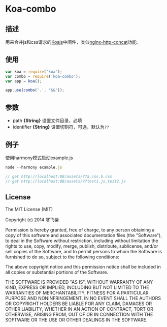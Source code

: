 Koa-combo
=========

## 描述

用来合并js和css请求的[Koajs](http://koajs.com/)中间件，类似[nginx-http-concat](https://github.com/alibaba/nginx-http-concat)功能。

## 使用

```javascript
var koa = require('koa');
var combo = require('koa-combo');
var app = koa();

app.use(combo('.', '&&'));
```

## 参数
  - path **{String}** 设置文件目录，必填
  - identifier **{String}** 设置切割符，可选，默认为`??`

## 例子

使用harmony模式启动example.js

```javascript
node --harmony example.js

// get http://localhost:88/assets/??a.css,b.css
// get http://localhost:88/assets/??test1.js,test2.js
```

## License

The MIT License (MIT)

Copyright (c) 2014 寒飞紫

Permission is hereby granted, free of charge, to any person obtaining a copy
of this software and associated documentation files (the "Software"), to deal
in the Software without restriction, including without limitation the rights
to use, copy, modify, merge, publish, distribute, sublicense, and/or sell
copies of the Software, and to permit persons to whom the Software is
furnished to do so, subject to the following conditions:

The above copyright notice and this permission notice shall be included in all
copies or substantial portions of the Software.

THE SOFTWARE IS PROVIDED "AS IS", WITHOUT WARRANTY OF ANY KIND, EXPRESS OR
IMPLIED, INCLUDING BUT NOT LIMITED TO THE WARRANTIES OF MERCHANTABILITY,
FITNESS FOR A PARTICULAR PURPOSE AND NONINFRINGEMENT. IN NO EVENT SHALL THE
AUTHORS OR COPYRIGHT HOLDERS BE LIABLE FOR ANY CLAIM, DAMAGES OR OTHER
LIABILITY, WHETHER IN AN ACTION OF CONTRACT, TORT OR OTHERWISE, ARISING FROM,
OUT OF OR IN CONNECTION WITH THE SOFTWARE OR THE USE OR OTHER DEALINGS IN THE
SOFTWARE.
